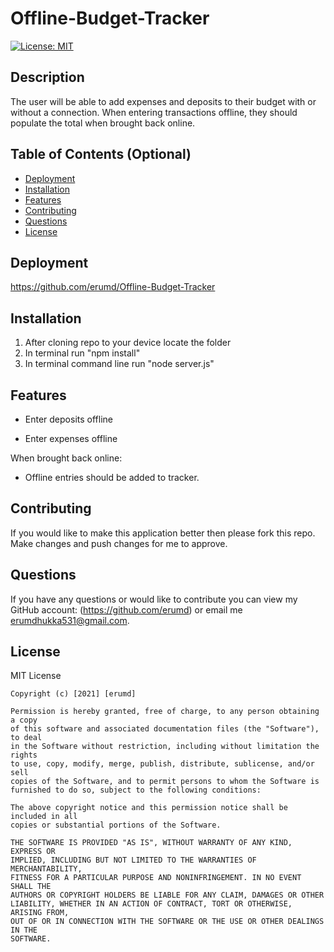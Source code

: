 # Offline-Budget-Tracker

[![License: MIT](https://img.shields.io/badge/License-MIT-yellow.svg)](https://opensource.org/licenses/MIT)

## Description

The user will be able to add expenses and deposits to their budget with or without a connection. When entering transactions offline, they should populate the total when brought back online.

## Table of Contents (Optional)

- [Deployment](#deployment)
- [Installation](#installation)
- [Features](#features)
- [Contributing](#contributing)
- [Questions](#questions)
- [License](#license)

## Deployment

https://github.com/erumd/Offline-Budget-Tracker

## Installation

1. After cloning repo to your device locate the folder
2. In terminal run "npm install"
3. In terminal command line run "node server.js"

## Features

- Enter deposits offline

- Enter expenses offline

When brought back online:

- Offline entries should be added to tracker.

## Contributing

If you would like to make this application better then please fork this repo. Make changes and push changes for me to approve.

## Questions

If you have any questions or would like to contribute you can view my GitHub account:
(https://github.com/erumd)
or email me erumdhukka531@gmail.com.

## License

MIT License

    Copyright (c) [2021] [erumd]

    Permission is hereby granted, free of charge, to any person obtaining a copy
    of this software and associated documentation files (the "Software"), to deal
    in the Software without restriction, including without limitation the rights
    to use, copy, modify, merge, publish, distribute, sublicense, and/or sell
    copies of the Software, and to permit persons to whom the Software is
    furnished to do so, subject to the following conditions:

    The above copyright notice and this permission notice shall be included in all
    copies or substantial portions of the Software.

    THE SOFTWARE IS PROVIDED "AS IS", WITHOUT WARRANTY OF ANY KIND, EXPRESS OR
    IMPLIED, INCLUDING BUT NOT LIMITED TO THE WARRANTIES OF MERCHANTABILITY,
    FITNESS FOR A PARTICULAR PURPOSE AND NONINFRINGEMENT. IN NO EVENT SHALL THE
    AUTHORS OR COPYRIGHT HOLDERS BE LIABLE FOR ANY CLAIM, DAMAGES OR OTHER
    LIABILITY, WHETHER IN AN ACTION OF CONTRACT, TORT OR OTHERWISE, ARISING FROM,
    OUT OF OR IN CONNECTION WITH THE SOFTWARE OR THE USE OR OTHER DEALINGS IN THE
    SOFTWARE.
